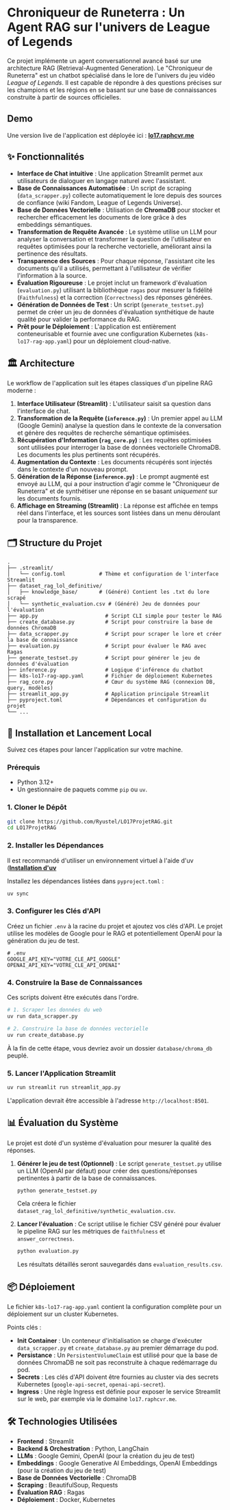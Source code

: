 # Chroniqueur de Runeterra : Un Agent RAG sur l'univers de League of Legends

Ce projet implémente un agent conversationnel avancé basé sur une architecture RAG (Retrieval-Augmented Generation). Le "Chroniqueur de Runeterra" est un chatbot spécialisé dans le lore de l'univers du jeu vidéo *League of Legends*. Il est capable de répondre à des questions précises sur les champions et les régions en se basant sur une base de connaissances construite à partir de sources officielles.

## Demo

Une version live de l'application est déployée ici : [**lo17.raphcvr.me**](https://lo17.raphcvr.me/)


## ✨ Fonctionnalités

  - **Interface de Chat intuitive** : Une application Streamlit permet aux utilisateurs de dialoguer en langage naturel avec l'assistant.
  - **Base de Connaissances Automatisée** : Un script de scraping (`data_scrapper.py`) collecte automatiquement le lore depuis des sources de confiance (wiki Fandom, League of Legends Universe).
  - **Base de Données Vectorielle** : Utilisation de **ChromaDB** pour stocker et rechercher efficacement les documents de lore grâce à des embeddings sémantiques.
  - **Transformation de Requête Avancée** : Le système utilise un LLM pour analyser la conversation et transformer la question de l'utilisateur en requêtes optimisées pour la recherche vectorielle, améliorant ainsi la pertinence des résultats.
  - **Transparence des Sources** : Pour chaque réponse, l'assistant cite les documents qu'il a utilisés, permettant à l'utilisateur de vérifier l'information à la source.
  - **Évaluation Rigoureuse** : Le projet inclut un framework d'évaluation (`evaluation.py`) utilisant la bibliothèque `ragas` pour mesurer la fidélité (`Faithfulness`) et la correction (`Correctness`) des réponses générées.
  - **Génération de Données de Test** : Un script (`generate_testset.py`) permet de créer un jeu de données d'évaluation synthétique de haute qualité pour valider la performance du RAG.
  - **Prêt pour le Déploiement** : L'application est entièrement conteneurisable et fournie avec une configuration Kubernetes (`k8s-lo17-rag-app.yaml`) pour un déploiement cloud-native.

## 🏛️ Architecture

Le workflow de l'application suit les étapes classiques d'un pipeline RAG moderne :

1.  **Interface Utilisateur (Streamlit)** : L'utilisateur saisit sa question dans l'interface de chat.
2.  **Transformation de la Requête (`inference.py`)** : Un premier appel au LLM (Google Gemini) analyse la question dans le contexte de la conversation et génère des requêtes de recherche sémantique optimisées.
3.  **Récupération d'Information (`rag_core.py`)** : Les requêtes optimisées sont utilisées pour interroger la base de données vectorielle ChromaDB. Les documents les plus pertinents sont récupérés.
4.  **Augmentation du Contexte** : Les documents récupérés sont injectés dans le contexte d'un nouveau prompt.
5.  **Génération de la Réponse (`inference.py`)** : Le prompt augmenté est envoyé au LLM, qui a pour instruction d'agir comme le "Chroniqueur de Runeterra" et de synthétiser une réponse en se basant *uniquement* sur les documents fournis.
6.  **Affichage en Streaming (Streamlit)** : La réponse est affichée en temps réel dans l'interface, et les sources sont listées dans un menu déroulant pour la transparence.

## 🗂️ Structure du Projet

```
.
├── .streamlit/
│   └── config.toml           # Thème et configuration de l'interface Streamlit
├── dataset_rag_lol_definitive/
│   ├── knowledge_base/       # (Généré) Contient les .txt du lore scrapé
│   └── synthetic_evaluation.csv # (Généré) Jeu de données pour l'évaluation
├── app.py                      # Script CLI simple pour tester le RAG
├── create_database.py          # Script pour construire la base de données ChromaDB
├── data_scrapper.py            # Script pour scraper le lore et créer la base de connaissance
├── evaluation.py               # Script pour évaluer le RAG avec Ragas
├── generate_testset.py         # Script pour générer le jeu de données d'évaluation
├── inference.py                # Logique d'inférence du chatbot
├── k8s-lo17-rag-app.yaml       # Fichier de déploiement Kubernetes
├── rag_core.py                 # Cœur du système RAG (connexion DB, query, modèles)
├── streamlit_app.py            # Application principale Streamlit
├── pyproject.toml              # Dépendances et configuration du projet
└── ...
```

## 🚀 Installation et Lancement Local

Suivez ces étapes pour lancer l'application sur votre machine.

### Prérequis

  - Python 3.12+
  - Un gestionnaire de paquets comme `pip` ou `uv`.

### 1\. Cloner le Dépôt

```bash
git clone https://github.com/Ryustel/LO17ProjetRAG.git
cd LO17ProjetRAG
```

### 2\. Installer les Dépendances

Il est recommandé d'utiliser un environnement virtuel à l'aide d'uv ([**Installation d'uv**](https://docs.astral.sh/uv/getting-started/installation/)

Installez les dépendances listées dans `pyproject.toml` :

```bash
uv sync
```

### 3\. Configurer les Clés d'API

Créez un fichier `.env` à la racine du projet et ajoutez vos clés d'API. Le projet utilise les modèles de Google pour le RAG et potentiellement OpenAI pour la génération du jeu de test.

```env
# .env
GOOGLE_API_KEY="VOTRE_CLE_API_GOOGLE"
OPENAI_API_KEY="VOTRE_CLE_API_OPENAI"
```

### 4\. Construire la Base de Connaissances

Ces scripts doivent être exécutés dans l'ordre.

```bash
# 1. Scraper les données du web
uv run data_scrapper.py

# 2. Construire la base de données vectorielle
uv run create_database.py
```

À la fin de cette étape, vous devriez avoir un dossier `database/chroma_db` peuplé.

### 5\. Lancer l'Application Streamlit

```bash
uv run streamlit run streamlit_app.py
```

L'application devrait être accessible à l'adresse `http://localhost:8501`.

## 📊 Évaluation du Système

Le projet est doté d'un système d'évaluation pour mesurer la qualité des réponses.

1.  **Générer le jeu de test (Optionnel)** :
    Le script `generate_testset.py` utilise un LLM (OpenAI par défaut) pour créer des questions/réponses pertinentes à partir de la base de connaissances.

    ```bash
    python generate_testset.py
    ```

    Cela créera le fichier `dataset_rag_lol_definitive/synthetic_evaluation.csv`.

2.  **Lancer l'évaluation** :
    Ce script utilise le fichier CSV généré pour évaluer le pipeline RAG sur les métriques de `faithfulness` et `answer_correctness`.

    ```bash
    python evaluation.py
    ```

    Les résultats détaillés seront sauvegardés dans `evaluation_results.csv`.

## 📦 Déploiement

Le fichier `k8s-lo17-rag-app.yaml` contient la configuration complète pour un déploiement sur un cluster Kubernetes.

Points clés :

  - **Init Container** : Un conteneur d'initialisation se charge d'exécuter `data_scrapper.py` et `create_database.py` au premier démarrage du pod.
  - **Persistance** : Un `PersistentVolumeClaim` est utilisé pour que la base de données ChromaDB ne soit pas reconstruite à chaque redémarrage du pod.
  - **Secrets** : Les clés d'API doivent être fournies au cluster via des secrets Kubernetes (`google-api-secret`, `openai-api-secret`).
  - **Ingress** : Une règle Ingress est définie pour exposer le service Streamlit sur le web, par exemple via le domaine `lo17.raphcvr.me`.

## 🛠️ Technologies Utilisées

  - **Frontend** : Streamlit
  - **Backend & Orchestration** : Python, LangChain
  - **LLMs** : Google Gemini, OpenAI (pour la création du jeu de test)
  - **Embeddings** : Google Generative AI Embeddings, OpenAI Embeddings (pour la création du jeu de test)
  - **Base de Données Vectorielle** : ChromaDB
  - **Scraping** : BeautifulSoup, Requests
  - **Évaluation RAG** : Ragas
  - **Déploiement** : Docker, Kubernetes